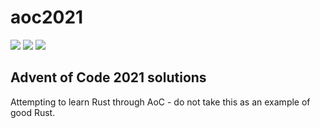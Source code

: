# aoc2021

![](https://img.shields.io/badge/day%20📅-10-blue)
![](https://img.shields.io/badge/stars%20⭐-18-yellow)
![](https://img.shields.io/badge/days%20completed-9-red)

## Advent of Code 2021 solutions
Attempting to learn Rust through AoC - do not take this as an example of good Rust.
